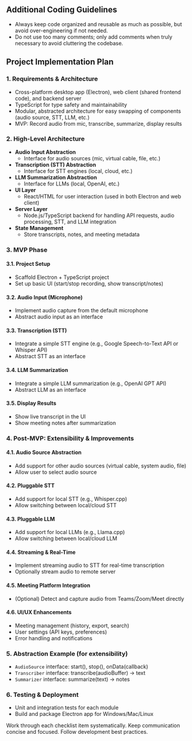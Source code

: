 ## Additional Coding Guidelines

- Always keep code organized and reusable as much as possible, but avoid over-engineering if not needed.
- Do not use too many comments; only add comments when truly necessary to avoid cluttering the codebase.

## Project Implementation Plan

### 1. Requirements & Architecture

- Cross-platform desktop app (Electron), web client (shared frontend code), and backend server
- TypeScript for type safety and maintainability
- Modular, abstracted architecture for easy swapping of components (audio source, STT, LLM, etc.)
- MVP: Record audio from mic, transcribe, summarize, display results

### 2. High-Level Architecture

- **Audio Input Abstraction**
  - Interface for audio sources (mic, virtual cable, file, etc.)
- **Transcription (STT) Abstraction**
  - Interface for STT engines (local, cloud, etc.)
- **LLM Summarization Abstraction**
  - Interface for LLMs (local, OpenAI, etc.)
- **UI Layer**
  - React/HTML for user interaction (used in both Electron and web client)
- **Server Layer**
  - Node.js/TypeScript backend for handling API requests, audio processing, STT, and LLM integration
- **State Management**
  - Store transcripts, notes, and meeting metadata

### 3. MVP Phase

#### 3.1. Project Setup

- Scaffold Electron + TypeScript project
- Set up basic UI (start/stop recording, show transcript/notes)

#### 3.2. Audio Input (Microphone)

- Implement audio capture from the default microphone
- Abstract audio input as an interface

#### 3.3. Transcription (STT)

- Integrate a simple STT engine (e.g., Google Speech-to-Text API or Whisper API)
- Abstract STT as an interface

#### 3.4. LLM Summarization

- Integrate a simple LLM summarization (e.g., OpenAI GPT API)
- Abstract LLM as an interface

#### 3.5. Display Results

- Show live transcript in the UI
- Show meeting notes after summarization

### 4. Post-MVP: Extensibility & Improvements

#### 4.1. Audio Source Abstraction

- Add support for other audio sources (virtual cable, system audio, file)
- Allow user to select audio source

#### 4.2. Pluggable STT

- Add support for local STT (e.g., Whisper.cpp)
- Allow switching between local/cloud STT

#### 4.3. Pluggable LLM

- Add support for local LLMs (e.g., Llama.cpp)
- Allow switching between local/cloud LLM

#### 4.4. Streaming & Real-Time

- Implement streaming audio to STT for real-time transcription
- Optionally stream audio to remote server

#### 4.5. Meeting Platform Integration

- (Optional) Detect and capture audio from Teams/Zoom/Meet directly

#### 4.6. UI/UX Enhancements

- Meeting management (history, export, search)
- User settings (API keys, preferences)
- Error handling and notifications

### 5. Abstraction Example (for extensibility)

- `AudioSource` interface: start(), stop(), onData(callback)
- `Transcriber` interface: transcribe(audioBuffer) → text
- `Summarizer` interface: summarize(text) → notes

### 6. Testing & Deployment

- Unit and integration tests for each module
- Build and package Electron app for Windows/Mac/Linux

Work through each checklist item systematically.
Keep communication concise and focused.
Follow development best practices.
